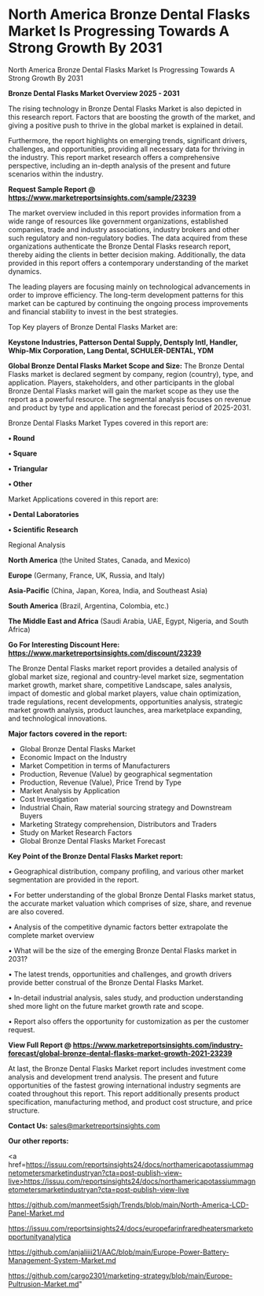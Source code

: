 # North America Bronze Dental Flasks Market Is Progressing Towards A Strong Growth By 2031
North America Bronze Dental Flasks Market Is Progressing Towards A Strong Growth By 2031

<Strong> Bronze Dental Flasks Market Overview 2025 - 2031</strong>

The rising technology in Bronze Dental Flasks Market is also depicted in this research report. Factors that are boosting the growth of the market, and giving a positive push to thrive in the global market is explained in detail.

Furthermore, the report highlights on emerging trends, significant drivers, challenges, and opportunities, providing all necessary data for thriving in the industry. This report market research offers a comprehensive perspective, including an in-depth analysis of the present and future scenarios within the industry.

<strong>Request Sample Report @ <a href=https://www.marketreportsinsights.com/sample/23239>https://www.marketreportsinsights.com/sample/23239</a></strong>

The market overview included in this report provides information from a wide range of resources like government organizations, established companies, trade and industry associations, industry brokers and other such regulatory and non-regulatory bodies. The data acquired from these organizations authenticate the Bronze Dental Flasks research report, thereby aiding the clients in better decision making. Additionally, the data provided in this report offers a contemporary understanding of the market dynamics.

The leading players are focusing mainly on technological advancements in order to improve efficiency. The long-term development patterns for this market can be captured by continuing the ongoing process improvements and financial stability to invest in the best strategies.

Top Key players of Bronze Dental Flasks Market are:

<strong>Keystone Industries, Patterson Dental Supply, Dentsply Intl, Handler, Whip-Mix Corporation, Lang Dental, SCHULER-DENTAL, YDM</strong>

<strong><b>Global Bronze Dental Flasks Market Scope and Size:</b></strong>
The Bronze Dental Flasks market is declared segment by company, region (country), type, and application. Players, stakeholders, and other participants in the global Bronze Dental Flasks market will gain the market scope as they use the report as a powerful resource. The segmental analysis focuses on revenue and product by type and application and the forecast period of 2025-2031.

Bronze Dental Flasks Market Types covered in this report are:

<strong>• Round

• Square

• Triangular

• Other</strong>

Market Applications covered in this report are:

<strong>• Dental Laboratories

• Scientific Research</strong> 

Regional Analysis

<strong>North America</strong> (the United States, Canada, and Mexico)

<strong>Europe</strong> (Germany, France, UK, Russia, and Italy)

<strong>Asia-Pacific</strong> (China, Japan, Korea, India, and Southeast Asia)

<strong>South America</strong> (Brazil, Argentina, Colombia, etc.)

<strong>The Middle East and Africa</strong> (Saudi Arabia, UAE, Egypt, Nigeria, and South Africa)

<strong>Go For Interesting Discount Here: <a href=https://www.marketreportsinsights.com/discount/23239>https://www.marketreportsinsights.com/discount/23239</a></strong>

The Bronze Dental Flasks market report provides a detailed analysis of global market size, regional and country-level market size, segmentation market growth, market share, competitive Landscape, sales analysis, impact of domestic and global market players, value chain optimization, trade regulations, recent developments, opportunities analysis, strategic market growth analysis, product launches, area marketplace expanding, and technological innovations.

<strong><b>Major factors covered in the report:</b></strong>
<ul>
  <li>Global Bronze Dental Flasks Market </li>
  <li>Economic Impact on the Industry</li>
  <li>Market Competition in terms of Manufacturers</li>
  <li>Production, Revenue (Value) by geographical segmentation</li>
  <li>Production, Revenue (Value), Price Trend by Type</li>
  <li>Market Analysis by Application</li>
  <li>Cost Investigation</li>
  <li>Industrial Chain, Raw material sourcing strategy and Downstream Buyers</li>
  <li>Marketing Strategy comprehension, Distributors and Traders</li>
  <li>Study on Market Research Factors</li>
  <li>Global Bronze Dental Flasks Market Forecast</li>
</ul>

<strong><b>Key Point of the Bronze Dental Flasks Market report:</b></strong>

• Geographical distribution, company profiling, and various other market segmentation are provided in the report.

• For better understanding of the global Bronze Dental Flasks market status, the accurate market valuation which comprises of size, share, and revenue are also covered.

• Analysis of the competitive dynamic factors better extrapolate the complete market overview

• What will be the size of the emerging Bronze Dental Flasks market in 2031?

• The latest trends, opportunities and challenges, and growth drivers provide better construal of the Bronze Dental Flasks Market.

• In-detail industrial analysis, sales study, and production understanding shed more light on the future market growth rate and scope.

• Report also offers the opportunity for customization as per the customer request.

<strong><b>View Full Report @ <a href=https://www.marketreportsinsights.com/industry-forecast/global-bronze-dental-flasks-market-growth-2021-23239>https://www.marketreportsinsights.com/industry-forecast/global-bronze-dental-flasks-market-growth-2021-23239</a></b></strong>


At last, the Bronze Dental Flasks Market report includes investment come analysis and development trend analysis. The present and future opportunities of the fastest growing international industry segments are coated throughout this report. This report additionally presents product specification, manufacturing method, and product cost structure, and price structure.

<strong>Contact Us:</strong>
sales@marketreportsinsights.com

<strong>Our other reports:</strong>

<a href=https://issuu.com/reportsinsights24/docs/northamericapotassiummagnetometersmarketindustryan?cta=post-publish-view-live>https://issuu.com/reportsinsights24/docs/northamericapotassiummagnetometersmarketindustryan?cta=post-publish-view-live</a>

<a href=https://github.com/manmeet5sigh/Trends/blob/main/North-America-LCD-Panel-Market.md>https://github.com/manmeet5sigh/Trends/blob/main/North-America-LCD-Panel-Market.md</a>

<a href=https://issuu.com/reportsinsights24/docs/europefarinfraredheatersmarketopportunityanalytica>https://issuu.com/reportsinsights24/docs/europefarinfraredheatersmarketopportunityanalytica</a>

<a href=https://github.com/anjaliiii21/AAC/blob/main/Europe-Power-Battery-Management-System-Market.md>https://github.com/anjaliiii21/AAC/blob/main/Europe-Power-Battery-Management-System-Market.md</a>

<a href=https://github.com/cargo2301/marketing-strategy/blob/main/Europe-Pultrusion-Market.md>https://github.com/cargo2301/marketing-strategy/blob/main/Europe-Pultrusion-Market.md</a>"
